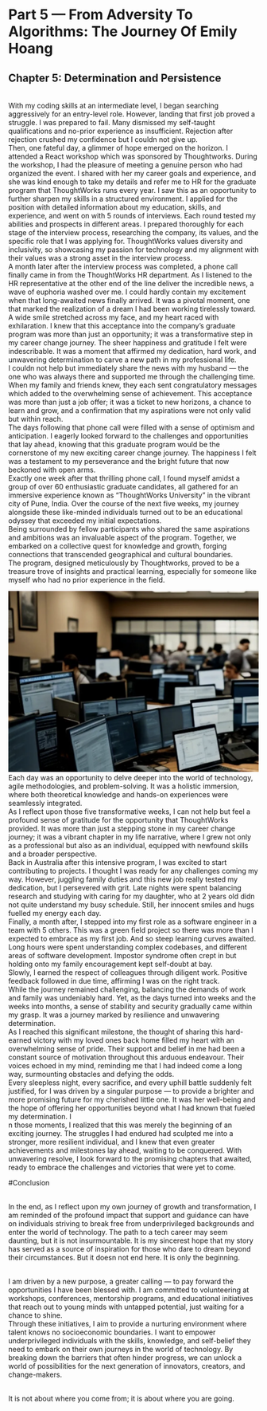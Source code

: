 # Part 5 — From Adversity To Algorithms: The Journey Of Emily Hoang
## Chapter 5: Determination and Persistence

<br>With my coding skills at an intermediate level, I began searching aggressively for an entry-level role. However, landing that first job proved a struggle. I was prepared to fail. Many dismissed my self-taught qualifications and no-prior experience as insufficient. Rejection after rejection crushed my confidence but I couldn not give up.
<br>Then, one fateful day, a glimmer of hope emerged on the horizon. I attended a React workshop which was sponsored by Thoughtworks. During the workshop, I had the pleasure of meeting a genuine person who had organized the event. I shared with her my career goals and experience, and she was kind enough to take my details and refer me to HR for the graduate program that ThoughtWorks runs every year. I saw this as an opportunity to further sharpen my skills in a structured environment. I applied for the position with detailed information about my education, skills, and experience, and went on with 5 rounds of interviews. Each round tested my abilities and prospects in different areas. I prepared thoroughly for each stage of the interview process, researching the company, its values, and the specific role that I was applying for. ThoughtWorks values diversity and inclusivity, so showcasing my passion for technology and my alignment with their values was a strong asset in the interview process.
<br>A month later after the interview process was completed, a phone call finally came in from the ThoughtWorks HR department. As I listened to the HR representative at the other end of the line deliver the incredible news, a wave of euphoria washed over me. I could hardly contain my excitement when that long-awaited news finally arrived. It was a pivotal moment, one that marked the realization of a dream I had been working tirelessly toward.
<br>A wide smile stretched across my face, and my heart raced with exhilaration. I knew that this acceptance into the company’s graduate program was more than just an opportunity; it was a transformative step in my career change journey. The sheer happiness and gratitude I felt were indescribable. It was a moment that affirmed my dedication, hard work, and unwavering determination to carve a new path in my professional life.
<br>I couldn not help but immediately share the news with my husband — the one who was always there and supported me through the challenging time. When my family and friends knew, they each sent congratulatory messages which added to the overwhelming sense of achievement. This acceptance was more than just a job offer; it was a ticket to new horizons, a chance to learn and grow, and a confirmation that my aspirations were not only valid but within reach.
<br>The days following that phone call were filled with a sense of optimism and anticipation. I eagerly looked forward to the challenges and opportunities that lay ahead, knowing that this graduate program would be the cornerstone of my new exciting career change journey. The happiness I felt was a testament to my perseverance and the bright future that now beckoned with open arms.
<br>Exactly one week after that thrilling phone call, I found myself amidst a group of over 60 enthusiastic graduate candidates, all gathered for an immersive experience known as “ThoughtWorks University” in the vibrant city of Pune, India. Over the course of the next five weeks, my journey alongside these like-minded individuals turned out to be an educational odyssey that exceeded my initial expectations.
<br>Being surrounded by fellow participants who shared the same aspirations and ambitions was an invaluable aspect of the program. Together, we embarked on a collective quest for knowledge and growth, forging connections that transcended geographical and cultural boundaries.
<br>The program, designed meticulously by Thoughtworks, proved to be a treasure trove of insights and practical learning, especially for someone like myself who had no prior experience in the field.

![ThoughtWorks University](/images/blogs-images/tw-uni.png)
<br>Each day was an opportunity to delve deeper into the world of technology, agile methodologies, and problem-solving. It was a holistic immersion, where both theoretical knowledge and hands-on experiences were seamlessly integrated.
<br>As I reflect upon those five transformative weeks, I can not help but feel a profound sense of gratitude for the opportunity that ThoughtWorks provided. It was more than just a stepping stone in my career change journey; it was a vibrant chapter in my life narrative, where I grew not only as a professional but also as an individual, equipped with newfound skills and a broader perspective.
<br>Back in Australia after this intensive program, I was excited to start contributing to projects. I thought I was ready for any challenges coming my way. However, juggling family duties and this new job really tested my dedication, but I persevered with grit. Late nights were spent balancing research and studying with caring for my daughter, who at 2 years old didn not quite understand my busy schedule. Still, her innocent smiles and hugs fuelled my energy each day.
<br>Finally, a month after, I stepped into my first role as a software engineer in a team with 5 others. This was a green field project so there was more than I expected to embrace as my first job. And so steep learning curves awaited. Long hours were spent understanding complex codebases, and different areas of software development. Impostor syndrome often crept in but holding onto my family encouragement kept self-doubt at bay.
<br>Slowly, I earned the respect of colleagues through diligent work. Positive feedback followed in due time, affirming I was on the right track.
<br>While the journey remained challenging, balancing the demands of work and family was undeniably hard. Yet, as the days turned into weeks and the weeks into months, a sense of stability and security gradually came within my grasp. It was a journey marked by resilience and unwavering determination.
<br>As I reached this significant milestone, the thought of sharing this hard-earned victory with my loved ones back home filled my heart with an overwhelming sense of pride. Their support and belief in me had been a constant source of motivation throughout this arduous endeavour. Their voices echoed in my mind, reminding me that I had indeed come a long way, surmounting obstacles and defying the odds.
<br>Every sleepless night, every sacrifice, and every uphill battle suddenly felt justified, for I was driven by a singular purpose — to provide a brighter and more promising future for my cherished little one. It was her well-being and the hope of offering her opportunities beyond what I had known that fueled my determination.
I<br>n those moments, I realized that this was merely the beginning of an exciting journey. The struggles I had endured had sculpted me into a stronger, more resilient individual, and I knew that even greater achievements and milestones lay ahead, waiting to be conquered. With unwavering resolve, I look forward to the promising chapters that awaited, ready to embrace the challenges and victories that were yet to come.

#Conclusion

<br>In the end, as I reflect upon my own journey of growth and transformation, I am reminded of the profound impact that support and guidance can have on individuals striving to break free from underprivileged backgrounds and enter the world of technology. The path to a tech career may seem daunting, but it is not insurmountable. It is my sincerest hope that my story has served as a source of inspiration for those who dare to dream beyond their circumstances.
But it doesn not end here. It is only the beginning.

<br>I am driven by a new purpose, a greater calling — to pay forward the opportunities I have been blessed with. I am committed to volunteering at workshops, conferences, mentorship programs, and educational initiatives that reach out to young minds with untapped potential, just waiting for a chance to shine.
<br>Through these initiatives, I aim to provide a nurturing environment where talent knows no socioeconomic boundaries. I want to empower underprivileged individuals with the skills, knowledge, and self-belief they need to embark on their own journeys in the world of technology. By breaking down the barriers that often hinder progress, we can unlock a world of possibilities for the next generation of innovators, creators, and change-makers.

<br>It is not about where you come from; it is about where you are going.